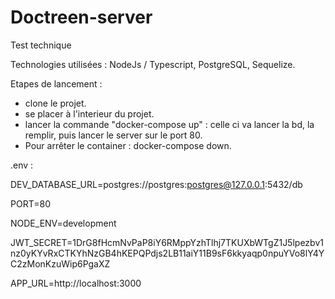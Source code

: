 # Doctreen-server
Test technique

Technologies utilisées : NodeJs / Typescript, PostgreSQL, Sequelize.

Etapes de lancement : 

- clone le projet.
- se placer à l'interieur du projet.
- lancer la commande "docker-compose up" : celle ci va lancer la bd, la remplir, puis lancer le server sur le port 80.
- Pour arrêter le container : docker-compose down.

.env : 

DEV_DATABASE_URL=postgres://postgres:postgres@127.0.0.1:5432/db

PORT=80

NODE_ENV=development

JWT_SECRET=1DrG8fHcmNvPaP8iY6RMppYzhTlhj7TKUXbWTgZ1J5lpezbv1nz0yKYvRxCTKYhNzGB4hKEPQPdjs2LB11aiY11B9sF6kkyaqp0npuYVo8lY4YC2zMonKzuWip6PgaXZ

APP_URL=http://localhost:3000
